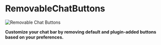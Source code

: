 # RemovableChatButtons

![Removable Chat Buttons](https://i.imgur.com/Tg2ELah.png)

**Customize your chat bar by removing default and plugin-added buttons based on your preferences.**

